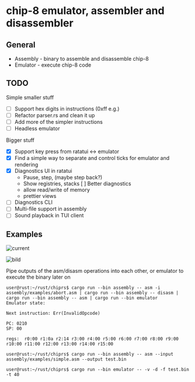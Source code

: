 # chip-8 emulator, assembler and disassembler

## General

* Assembly - binary to assemble and disassemble chip-8
* Emulator - execute chip-8 code

## TODO

Simple smaller stuff

- [ ] Support hex digits in instructions (0xff e.g.)
- [ ] Refactor parser.rs and clean it up
- [ ] Add more of the simpler instructions
- [ ] Headless emulator

Bigger stuff

- [x] Support key press from ratatui <-> emulator
- [x] Find a simple way to separate and control ticks for emulator and rendering
- [x] Diagnostics UI in ratatui
  - Pause, step, (maybe step back?)
  - Show registries, stacks
  [ ] Better diagnostics
  - allow read/write of memory 
  - prettier views
- [ ] Diagnostics CLI
- [ ] Multi-file support in assembly
- [ ] Sound playback in TUI client

## Examples

![current](https://github.com/jtmpu/chiprs/assets/20316416/dd3b7dc3-ead2-4ba1-b04c-710effcc6c6c)

![bild](https://github.com/jtmpu/chiprs/assets/20316416/64e6a7e6-1cef-46bc-becd-75c0088cb9ca)


Pipe outputs of the asm/disasm operations into each other, or emulator to execute the binary later on

```
user@rust:~/rust/chiprs$ cargo run --bin assembly -- asm -i assembly/examples/abort.asm | cargo run --bin assembly -- disasm | cargo run --bin assembly -- asm | cargo run --bin emulator
Emulator state:

Next instruction: Err(InvalidOpcode)

PC: 0210
SP: 00

regs:  r0:00 r1:0a r2:14 r3:00 r4:00 r5:00 r6:00 r7:00 r8:00 r9:00 r10:00 r11:00 r12:00 r13:00 r14:00 r15:00
```

```
user@rust:~/rust/chiprs$ cargo run --bin assembly -- asm --input assembly/examples/simple.asm --output test.bin
```

```
user@rust:~/rust/chiprs$ cargo run --bin emulator -- -v -d -f test.bin -t 40
```
